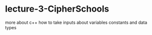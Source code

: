 # lecture-3-CipherSchools
more about c++ how to take inputs about variables constants and data types
